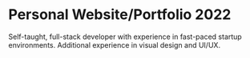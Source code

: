 # Personal Website/Portfolio 2022

Self-taught, full-stack developer with experience in fast-paced startup environments. Additional experience in visual design and UI/UX.
